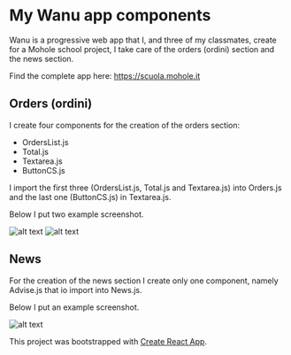 # My Wanu app components
Wanu is a progressive web app that I, and three of my classmates, create for a Mohole school project, I take care of the orders (ordini) section and the news section.

Find the complete app here: https://scuola.mohole.it
## Orders (ordini)

I create four components for the creation of the orders section:
* OrdersList.js
* Total.js
* Textarea.js
* ButtonCS.js

I import the first three (OrdersList.js, Total.js and Textarea.js) into Orders.js and the last one (ButtonCS.js) in Textarea.js.

Below I put two example screenshot.

![alt text](https://github.com/DavidPareti/Orders_Wanu-app/blob/master/src/img/Orders1.png "Orders")
![alt text](https://github.com/DavidPareti/Orders_Wanu-app/blob/master/src/img/Orders2.png "Orders")
## News

For the creation of the news section I create only one component, namely Advise.js that io import into News.js.

Below I put an example screenshot.

![alt text](https://github.com/DavidPareti/Orders_Wanu-app/blob/master/src/img/News.png "News")

This project was bootstrapped with [Create React App](https://github.com/facebook/create-react-app).
